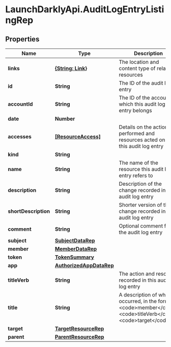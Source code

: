 # LaunchDarklyApi.AuditLogEntryListingRep

## Properties

Name | Type | Description | Notes
------------ | ------------- | ------------- | -------------
**links** | [**{String: Link}**](Link.md) | The location and content type of related resources | 
**id** | **String** | The ID of the audit log entry | 
**accountId** | **String** | The ID of the account to which this audit log entry belongs | 
**date** | **Number** |  | 
**accesses** | [**[ResourceAccess]**](ResourceAccess.md) | Details on the actions performed and resources acted on in this audit log entry | 
**kind** | **String** |  | 
**name** | **String** | The name of the resource this audit log entry refers to | 
**description** | **String** | Description of the change recorded in the audit log entry | 
**shortDescription** | **String** | Shorter version of the change recorded in the audit log entry | 
**comment** | **String** | Optional comment for the audit log entry | [optional] 
**subject** | [**SubjectDataRep**](SubjectDataRep.md) |  | [optional] 
**member** | [**MemberDataRep**](MemberDataRep.md) |  | [optional] 
**token** | [**TokenSummary**](TokenSummary.md) |  | [optional] 
**app** | [**AuthorizedAppDataRep**](AuthorizedAppDataRep.md) |  | [optional] 
**titleVerb** | **String** | The action and resource recorded in this audit log entry | [optional] 
**title** | **String** | A description of what occurred, in the format &lt;code&gt;member&lt;/code&gt; &lt;code&gt;titleVerb&lt;/code&gt; &lt;code&gt;target&lt;/code&gt; | [optional] 
**target** | [**TargetResourceRep**](TargetResourceRep.md) |  | [optional] 
**parent** | [**ParentResourceRep**](ParentResourceRep.md) |  | [optional] 


